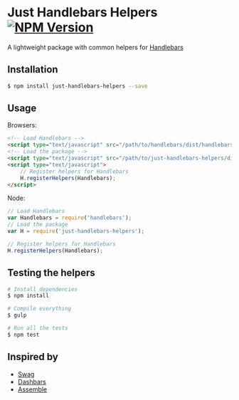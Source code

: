 # Just Handlebars Helpers [![NPM Version][npm-image]][npm-url]
[npm-image]: https://badge.fury.io/js/just-handlebars-helpers.svg
[npm-url]: https://www.npmjs.com/package/just-handlebars-helpers

A lightweight package with common helpers for [Handlebars](https://github.com/wycats/handlebars.js)

## Installation

```bash
$ npm install just-handlebars-helpers --save
```
## Usage

Browsers:
```html
<!-- Load Handlebars -->
<script type="text/javascript" src="/path/to/handlebars/dist/handlebars.min.js"></script>
<!-- Load the package -->
<script type="text/javascript" src="/path/to/just-handlebars-helpers/dist/h.min.js"></script>
<script type="text/javascript">
    // Register helpers for Handlebars
    H.registerHelpers(Handlebars);
</script>
```
Node:
```javascript
// Load Handlebars
var Handlebars = require('handlebars');
// Load the package
var H = require('just-handlebars-helpers');

// Register helpers for Handlebars
H.registerHelpers(Handlebars);
```

## Testing the helpers

```bash
# Install dependencies
$ npm install

# Compile everything
$ gulp

# Run all the tests
$ npm test
```

## Inspired by
 * [Swag](https://github.com/elving/swag)
 * [Dashbars](https://github.com/pismute/dashbars)
 * [Assemble](https://github.com/assemble/handlebars-helpers)
